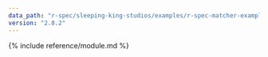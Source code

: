 ```yaml
---
data_path: "r-spec/sleeping-king-studios/examples/r-spec-matcher-examples"
version: "2.8.2"
---
```


{% include reference/module.md %}
